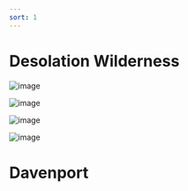```yaml
---
sort: 1
---
```


# Desolation Wilderness

![image](https://user-images.githubusercontent.com/10063921/132934352-97bb1c98-3245-41ea-872c-450862498f90.png)

![image](https://user-images.githubusercontent.com/10063921/132934364-9571ec78-bfd7-4982-998b-174fbf2b21b7.png)

![image](https://user-images.githubusercontent.com/10063921/132934382-040b8f05-ca9a-4ee9-ba0b-01c89854c3f1.png)

![image](https://user-images.githubusercontent.com/10063921/132934388-4e2b1ac6-b15e-49bb-8335-c7369087888b.png)

# Davenport
